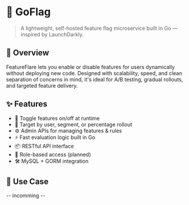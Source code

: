 # 🎯 GoFlag

> A lightweight, self-hosted feature flag microservice built in Go — inspired by LaunchDarkly.

## 🚀 Overview

FeatureFlare lets you enable or disable features for users dynamically without deploying new code. Designed with scalability, speed, and clean separation of concerns in mind, it's ideal for A/B testing, gradual rollouts, and targeted feature delivery.

## ✨ Features

- 🔁 Toggle features on/off at runtime
- 🎯 Target by user, segment, or percentage rollout
- ⚙️ Admin APIs for managing features & rules
- ⚡ Fast evaluation logic built in Go
- 📦 RESTful API interface
- 🔐 Role-based access (planned)
- 🛠️ MySQL + GORM integration

## 🧠 Use Case
-- incomming --

